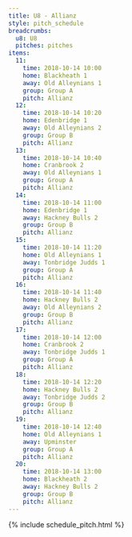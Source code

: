 ```yaml
---
title: U8 - Allianz
style: pitch_schedule
breadcrumbs:
  u8: U8
  pitches: pitches
items:
  11:
    time: 2018-10-14 10:00
    home: Blackheath 1
    away: Old Alleynians 1
    group: Group A
    pitch: Allianz
  12:
    time: 2018-10-14 10:20
    home: Edenbridge 1
    away: Old Alleynians 2
    group: Group B
    pitch: Allianz
  13:
    time: 2018-10-14 10:40
    home: Cranbrook 2
    away: Old Alleynians 1
    group: Group A
    pitch: Allianz
  14:
    time: 2018-10-14 11:00
    home: Edenbridge 1
    away: Hackney Bulls 2
    group: Group B
    pitch: Allianz
  15:
    time: 2018-10-14 11:20
    home: Old Alleynians 1
    away: Tonbridge Judds 1
    group: Group A
    pitch: Allianz
  16:
    time: 2018-10-14 11:40
    home: Hackney Bulls 2
    away: Old Alleynians 2
    group: Group B
    pitch: Allianz
  17:
    time: 2018-10-14 12:00
    home: Cranbrook 2
    away: Tonbridge Judds 1
    group: Group A
    pitch: Allianz
  18:
    time: 2018-10-14 12:20
    home: Hackney Bulls 2
    away: Tonbridge Judds 2
    group: Group B
    pitch: Allianz
  19:
    time: 2018-10-14 12:40
    home: Old Alleynians 1
    away: Upminster
    group: Group A
    pitch: Allianz
  20:
    time: 2018-10-14 13:00
    home: Blackheath 2
    away: Hackney Bulls 2
    group: Group B
    pitch: Allianz
---
```


{% include schedule_pitch.html %}
